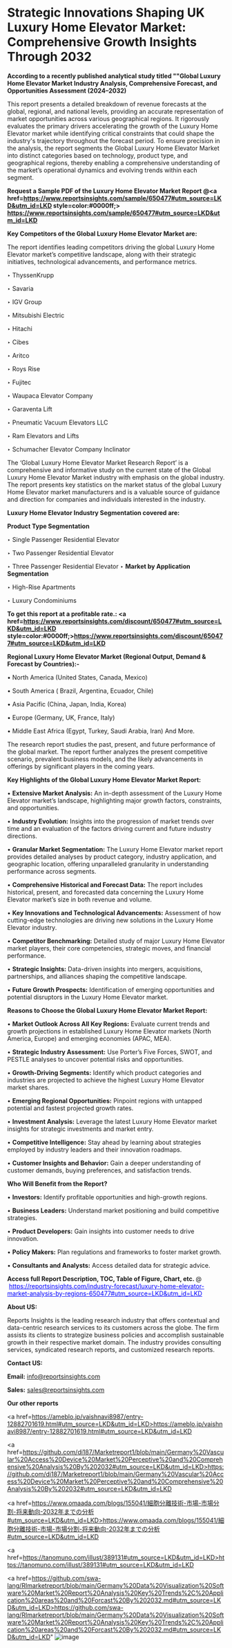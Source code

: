 # Strategic Innovations Shaping UK Luxury Home Elevator Market: Comprehensive Growth Insights Through 2032

<strong>According to a recently published analytical study titled ""Global Luxury Home Elevator Market Industry Analysis, Comprehensive Forecast, and Opportunities Assessment (2024–2032)</strong>

This report presents a detailed breakdown of revenue forecasts at the global, regional, and national levels, providing an accurate representation of market opportunities across various geographical regions. It rigorously evaluates the primary drivers accelerating the growth of the Luxury Home Elevator market while identifying critical constraints that could shape the industry's trajectory throughout the forecast period. To ensure precision in the analysis, the report segments the Global Luxury Home Elevator Market into distinct categories based on technology, product type, and geographical regions, thereby enabling a comprehensive understanding of the market’s operational dynamics and evolving trends within each segment.

<strong>Request a Sample PDF of the Luxury Home Elevator Market Report </strong><strong>@<a href=https://www.reportsinsights.com/sample/650477#utm_source=LKD&utm_id=LKD style=color:#0000ff;> https://www.reportsinsights.com/sample/650477#utm_source=LKD&utm_id=LKD</a></strong></font>

<strong>Key Competitors of the Global Luxury Home Elevator Market are:</strong>

The report identifies leading competitors driving the global Luxury Home Elevator market’s competitive landscape, along with their strategic initiatives, technological advancements, and performance metrics.

‣ ThyssenKrupp

‣ Savaria

‣ IGV Group

‣ Mitsubishi Electric

‣ Hitachi

‣ Cibes

‣ Aritco

‣ Roys Rise

‣ Fujitec

‣ Waupaca Elevator Company

‣ Garaventa Lift

‣ Pneumatic Vacuum Elevators LLC

‣ Ram Elevators and Lifts

‣ Schumacher Elevator Company
 Inclinator

The ‘Global Luxury Home Elevator Market Research Report’ is a comprehensive and informative study on the current state of the Global Luxury Home Elevator Market industry with emphasis on the global industry. The report presents key statistics on the market status of the global Luxury Home Elevator market manufacturers and is a valuable source of guidance and direction for companies and individuals interested in the industry.

<strong>Luxury Home Elevator Industry Segmentation covered are:</strong>

<strong>Product Type Segmentation</strong>

‣ Single Passenger Residential Elevator

‣ Two Passenger Residential Elevator

‣ Three Passenger Residential Elevator
‣ 
<strong>Market by Application Segmentation</strong>

‣ High-Rise Apartments

‣ Luxury Condominiums

<strong>To get this report at a profitable rate.: <a href=https://www.reportsinsights.com/discount/650477#utm_source=LKD&utm_id=LKD style=color:#0000ff;>https://www.reportsinsights.com/discount/650477#utm_source=LKD&utm_id=LKD</a></strong></font>

<strong>Regional Luxury Home Elevator Market (Regional Output, Demand &amp; Forecast by Countries):-</strong>

• North America (United States, Canada, Mexico)

• South America ( Brazil, Argentina, Ecuador, Chile)

• Asia Pacific (China, Japan, India, Korea)

• Europe (Germany, UK, France, Italy)

• Middle East Africa (Egypt, Turkey, Saudi Arabia, Iran) And More.

The research report studies the past, present, and future performance of the global market. The report further analyzes the present competitive scenario, prevalent business models, and the likely advancements in offerings by significant players in the coming years.

<strong>Key Highlights of the Global Luxury Home Elevator Market Report:</strong>

• <strong>Extensive Market Analysis:</strong> An in-depth assessment of the Luxury Home Elevator market’s landscape, highlighting major growth factors, constraints, and opportunities.

• <strong>Industry Evolution:</strong> Insights into the progression of market trends over time and an evaluation of the factors driving current and future industry directions.

• <strong>Granular Market Segmentation:</strong> The Luxury Home Elevator market report provides detailed analyses by product category, industry application, and geographic location, offering unparalleled granularity in understanding performance across segments.

• <strong>Comprehensive Historical and Forecast Data:</strong> The report includes historical, present, and forecasted data concerning the Luxury Home Elevator market’s size in both revenue and volume.

• <strong>Key Innovations and Technological Advancements:</strong> Assessment of how cutting-edge technologies are driving new solutions in the Luxury Home Elevator industry.

• <strong>Competitor Benchmarking:</strong> Detailed study of major Luxury Home Elevator market players, their core competencies, strategic moves, and financial performance.

• <strong>Strategic Insights:</strong> Data-driven insights into mergers, acquisitions, partnerships, and alliances shaping the competitive landscape.

• <strong>Future Growth Prospects:</strong> Identification of emerging opportunities and potential disruptors in the Luxury Home Elevator market.

<strong>Reasons to Choose the Global Luxury Home Elevator Market Report:</strong>

• <strong>Market Outlook Across All Key Regions:</strong> Evaluate current trends and growth projections in established Luxury Home Elevator markets (North America, Europe) and emerging economies (APAC, MEA).

• <strong>Strategic Industry Assessment:</strong> Use Porter’s Five Forces, SWOT, and PESTLE analyses to uncover potential risks and opportunities.

• <strong>Growth-Driving Segments:</strong> Identify which product categories and industries are projected to achieve the highest Luxury Home Elevator market shares.

• <strong>Emerging Regional Opportunities:</strong> Pinpoint regions with untapped potential and fastest projected growth rates.

• <strong>Investment Analysis:</strong> Leverage the latest Luxury Home Elevator market insights for strategic investments and market entry.

• <strong>Competitive Intelligence:</strong> Stay ahead by learning about strategies employed by industry leaders and their innovation roadmaps.

• <strong>Customer Insights and Behavior:</strong> Gain a deeper understanding of customer demands, buying preferences, and satisfaction trends.

<strong>Who Will Benefit from the Report?</strong>

• <strong>Investors:</strong> Identify profitable opportunities and high-growth regions.

• <strong>Business Leaders:</strong> Understand market positioning and build competitive strategies.

• <strong>Product Developers:</strong> Gain insights into customer needs to drive innovation.

• <strong>Policy Makers:</strong> Plan regulations and frameworks to foster market growth.

• <strong>Consultants and Analysts:</strong> Access detailed data for strategic advice.
</ul>
<strong>Access full Report Description, TOC, Table of Figure, Chart, etc. </strong>@  <a href=https://reportsinsights.com/industry-forecast/luxury-home-elevator-market-analysis-by-regions-650477#utm_source=LKD&utm_id=LKD style=color:#0000ff;>https://reportsinsights.com/industry-forecast/luxury-home-elevator-market-analysis-by-regions-650477#utm_source=LKD&utm_id=LKD</a></font>

<strong><strong>About US</strong>:</strong>

Reports Insights is the leading research industry that offers contextual and data-centric research services to its customers across the globe. The firm assists its clients to strategize business policies and accomplish sustainable growth in their respective market domain. The industry provides consulting services, syndicated research reports, and customized research reports.

<strong>Contact US:</strong>

<p class=""""><b>Email:</b> <a href=mailto:info@reportsinsights.com>info@reportsinsights.com</a></p>
<p class=""""><b>Sales:</b> <a href=mailto:sales@reportsinsights.com>sales@reportsinsights.com</a></p>

<strong>Our other reports</strong>

<a href=https://ameblo.jp/vaishnavi8987/entry-12882701619.html#utm_source=LKD&utm_id=LKD>https://ameblo.jp/vaishnavi8987/entry-12882701619.html#utm_source=LKD&utm_id=LKD</a>

<a href=https://github.com/di187/Marketreport1/blob/main/Germany%20Vascular%20Access%20Device%20Market%20Perceptive%20and%20Comprehensive%20Analysis%20By%202032#utm_source=LKD&utm_id=LKD>https://github.com/di187/Marketreport1/blob/main/Germany%20Vascular%20Access%20Device%20Market%20Perceptive%20and%20Comprehensive%20Analysis%20By%202032#utm_source=LKD&utm_id=LKD</a>

<a href=https://www.omaada.com/blogs/155041/細胞分離技術-市場-市場分割-将来動向-2032年までの分析#utm_source=LKD&utm_id=LKD>https://www.omaada.com/blogs/155041/細胞分離技術-市場-市場分割-将来動向-2032年までの分析#utm_source=LKD&utm_id=LKD</a>

<a href=https://tanomuno.com/illust/389131#utm_source=LKD&utm_id=LKD>https://tanomuno.com/illust/389131#utm_source=LKD&utm_id=LKD</a>

<a href=https://github.com/swa-lang/RImarketreport/blob/main/Germany%20Data%20Visualization%20Software%20Market%20Report%20Analysis%20Key%20Trends%2C%20Application%20areas%20and%20Forcast%20By%202032.md#utm_source=LKD&utm_id=LKD>https://github.com/swa-lang/RImarketreport/blob/main/Germany%20Data%20Visualization%20Software%20Market%20Report%20Analysis%20Key%20Trends%2C%20Application%20areas%20and%20Forcast%20By%202032.md#utm_source=LKD&utm_id=LKD</a>"
![image](https://github.com/user-attachments/assets/13483533-a10b-43eb-86ba-5991efe37839)
